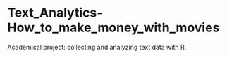# Text_Analytics-How_to_make_money_with_movies
Academical project: collecting and analyzing text data with R.
